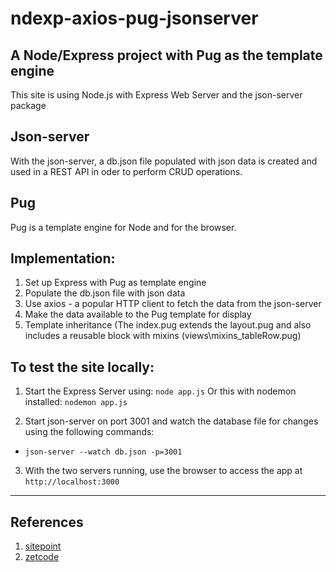 # ndexp-axios-pug-jsonserver

A Node/Express project with Pug as the template engine
------------------------------------------------------

This site is using Node.js with Express Web Server and the json-server package

Json-server
-----------
With the json-server, a db.json file populated with json data is created and used in a REST API in oder to perform CRUD operations.

Pug
---
Pug is a template engine for Node and for the browser. 

## Implementation:

1. Set up Express with Pug as template engine
2. Populate the db.json file with json data
3. Use axios - a popular HTTP client to fetch the data from the json-server
4. Make the data available to the Pug template for display
5. Template inheritance (The index.pug extends the layout.pug and also includes a reusable block with mixins (views\mixins\_tableRow.pug)

## To test the site locally:

1. Start the Express Server using:
`node app.js`
Or
 this with nodemon installed:
`nodemon app.js`

2. Start json-server on port 3001 and watch the database file for changes using the following commands:

  - `json-server --watch db.json -p=3001`

3. With the two servers running, use the browser to access the app at `http://localhost:3000`

<hr>

## References

1. [sitepoint](https://www.sitepoint.com/a-beginners-guide-to-pug/)
2. [zetcode](http://zetcode.com/javascript/jsonserver/)



